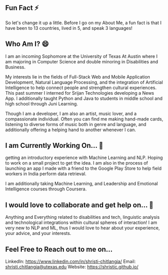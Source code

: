 ## Fun Fact ⚡
So let's change it up a little. Before I go on my About Me, a fun fact is that I have been to 13 countries, lived in 5, and speak 3 languages!

## Who Am I? 😄
I am an incoming Sophomore at the University of Texas At Austin where I am majoring in Computer Science and double minoring in Disabilities and Business. 

My interests lie in the fields of Full-Stack Web and Mobile Application Development, Natural Language Processing, and the integration of Artificial Intelligence to help connect people and strengthen cultural experiences. This past summer I interned for Srijan Technologies developing a News App. I additionally taught Python and Java to students in middle school and high school through Juni Learning. 

Though I am a developer, I am also an artist, music lover, and a compassionate individual. Often you can find me making hand-made cards, listening to diverse forms of music both in genre and language, and additionally offering a helping hand to another whenever I can. 

## I am Currently Working On... 🔭
getting an introductory experience with Machine Learning and NLP. Hoping to work on a small project to get the idea. I am also in the process of launching an app I made with a friend to the Google Play Store to help field workers in India perform data retrieval. 

I am additionally taking Machine Learning, and Leadership and Emotional Intelligence courses through Coursera. 

## I would love to collaborate and get help on... 👯
Anything and Everything related to disabilities and tech, linguistic analysis and technological integrations within cultural spheres of interaction! I am very new to NLP and ML, thus I would love to hear about your experience, your advice, and your interests. 

## Feel Free to Reach out to me on...
LinkedIn: https://www.linkedin.com/in/shristi-chitlangia/
Email: shristi.chitlangia@utexas.edu 
Website: https://shristic.github.io/



<!--
**ShristiC/ShristiC** is a ✨ _special_ ✨ repository because its `README.md` (this file) appears on your GitHub profile.

Here are some ideas to get you started:

- 🔭 I’m currently working on ...
- 🌱 I’m currently learning ...
- 👯 I’m looking to collaborate on ...
- 🤔 I’m looking for help with ...
- 💬 Ask me about ...
- 📫 How to reach me: ...
- 😄 Pronouns: ...
- ⚡ Fun fact: ...
-->
